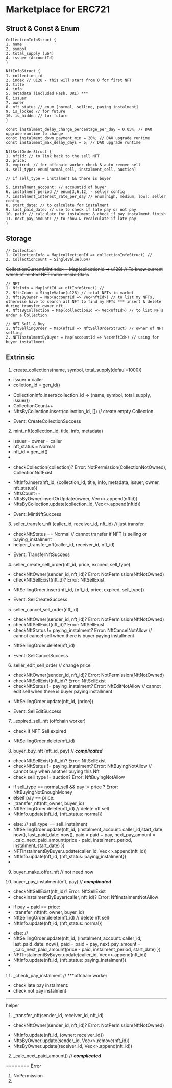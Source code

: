 # Marketplace for ERC721
## Struct & Const & Enum

```
CollectionInfoStruct {
1. name
2. symbol
3. total_supply (u64)
4. issuer (AccountId)
}
```
```
NftInfoStruct {
1. collection_id
2. index // u128 - this will start from 0 for first NFT
3. title
4. info
5. metadata (included Hash, URI) ***
6. issuer
7. owner
8. nft_status // enum [normal, selling, paying_instalment]
9. is_locked // for future
10. is_hidden // for future
}
```
```
const instalment_delay_charge_percentage_per_day = 0.05%; // DAO upgrade runtime to change
const instalment_down_payment_min = 20%; // DAO upgrade runtime
const instalment_max_delay_days = 5; // DAO upgrade runtime

NftSellOrderStruct {
1. nftId: // to link back to the sell NFT
2. price:
3. expired: // for offchain worker check & auto remove sell 
4. sell_type: enum[normal_sell, instalment_sell, auction]

// if sell_type = instalment && there is buyer 

5. instalment_account: // accountId of buyer
6. instalment_period // enum[3,6,12] - seller config
7. instalment_interest_rate_per_day // enum[high, medium, low]: seller config
8. start_date: // to calculate for instalment
9. last_paid_date: // use to check if late pay or not pay
10. paid: // calculate for instalment & check if pay instalment finish
11. next_pay_amount: // to show & recalculate if late pay
}
```


## Storage
```
// Collection
1. CollectionInfo = Map(collectionId => collectionInfoStruct) //
2. CollectionCount = SingleValue(u64)
```
~~CollectionCurrentMintIndex = Map(collectionId => u128) // To know current which of minted NFT index inside Class~~

```
// NFT
1. NftInfo = Map(nftId => nftInfoStruct) // 
2. NftsCount = SingleValue(u128) // total NFTs in market
3. NftsByOwner = Map(accountId => Vec<nftId>) // to list my NFTs, otherwise have to search all NFT to find my NFTs *** insert & delete during transfer owner nft
4. NftsByCollection = Map(collectionId => Vec<nftId>) // to list NFTs under a Collection
```
```
// NFT Sell & Buy
1. NftSellingOrder = Map(nftId => NftSellOrderStruct) // owner of NFT selling
2. NFTInstalmentByBuyer = Map(accountId => Vec<nftId>) // using for buyer installment 
```

## Extrinsic
1. create_collections(name, symbol, total_supply(defaul=1000))
- issuer = caller
- colletion_id = gen_id()
+ CollectionInfo.insert(collection_id => {name, symbol, total_supply, issuer})
+ CollectionCount++
+ NftsByCollection.insert(collection_id, []) // create empty Collection
* Event: CreateCollectionSuccess

2. mint_nft(collection_id, title, info, metadata)
- issuer = owner = caller
- nft_status = Normal
- nft_id = gen_id()
- 
* checkCollection(collection)? Error: NotPermission(CollectionNotOwned), CollectionNotExist
+ NftInfo.insert(nft_id, {collection_id, title, info, metadata, issuer, owner, nft_status})
+ NftsCount++
+ NftsByOwner.insertOrUpdate(owner, Vec<>.append(nftId))
+ NftsByCollection.update(collection_id, Vec<>.append(nftId))
* Event: MintNftSuccess

3. seller_transfer_nft (caller_id, receiver_id, nft_id) // just transfer
+ checkNftStatus == Normal // cannot transfer if NFT is selling or paying_instalment
+ helper._transfer_nft(caller_id, receiver_id, nft_id)
* Event: TransferNftSuccess

4. seller_create_sell_order(nft_id, price, expired, sell_type)
* checkNftOwner(sender_id, nft_id)? Error: NotPermission(NftNotOwned)
* checkNftSellExist(nft_d)? Error: NftSellExist
+ NftSellingOrder.insert(nft_id, {nft_id, price, expired, sell_type})
* Event: SellCreateSuccess

5. seller_cancel_sell_order(nft_id)
* checkNftOwner(sender_id, nft_id)? Error: NotPermission(NftNotOwned)
* checkNftSellExist(nft_d)? Error: NftSellExist
* checkNftStatus != paying_instalment? Error: NftCancelNotAllow // cannot cancel sell when there is buyer paying installment 
+ NftSellingOrder.delete(nft_id)
* Event: SellCancelSuccess

6. seller_edit_sell_order // change price
* checkNftOwner(sender_id, nft_id)? Error: NotPermission(NftNotOwned)
* checkNftSellExist(nft_id)? Error: NftSellExist
* checkNftStatus != paying_instalment? Error: NftEditNotAllow // cannot edit sell when there is buyer paying installment 
+ NftSellingOrder.update(nft_id, {price})
* Event: SellEditSuccess

7. _expired_sell_nft (offchain worker)
* check if NFT Sell expired
+ NftSellingOrder.delete(nft_id)

8. buyer_buy_nft (nft_id, pay) // ***complicated***
* checkNftSellExist(nft_id)? Error: NftSellExist
* checkNftStatus != paying_instalment? Error: NftBuyingNotAllow // cannot buy when another buying this Nft
* check sell_type != auction? Error: NftBuyingNotAllow
+ if sell_type == normal_sell && pay != price ?  Error: NftBuyingNotEnoughMoney
+ elseif pay == price: 
+ _transfer_nft(nft_owner, buyer_id)
+ NftSellingOrder.delete(nft_id) // delete nft sell
+ NftInfo.update(nft_id, {nft_status: normal})
- else: // sell_type == sell_instalment
- NftSellingOrder.update(nft_id, {instalment_account: caller_id,start_date: now(), last_paid_date: now(), paid = paid + pay, next_pay_amount = _calc_next_paid_amount(price - paid, instalment_period, instalment_start_date) })
- NFTInstalmentByBuyer.update(caller_id, Vec<>.append(nft_id))
- NftInfo.update(nft_id, {nft_status: paying_instalment})
- 





9. buyer_make_offer_nft // not need now


10. buyer_pay_instalment(nft, pay) // ***complicated***
* checkNftSellExist(nft_id)? Error: NftSellExist
* checkInstalmentByBuyer(caller, nft_id)? Error: NftInstalmentNotAllow
+ if pay + paid == price: 
+ _transfer_nft(nft_owner, buyer_id)
+ NftSellingOrder.delete(nft_id) // delete nft sell
+ NftInfo.update(nft_id, {nft_status: normal})
- else: // 
- NftSellingOrder.update(nft_id, {instalment_account: caller_id, last_paid_date: now(), paid = paid + pay, next_pay_amount = _calc_next_paid_amount(price - paid, instalment_period, start_date) })
- NFTInstalmentByBuyer.update(caller_id, Vec<>.append(nft_id))
- NftInfo.update(nft_id, {nft_status: paying_instalment})
- 


11. _check_pay_instalment // ***offchain worker
* check late pay instalment:  
* check not pay instalment

----
helper
1. _transfer_nft(sender_id, receiver_id, nft_id)
* checkNftOwner(sender_id, nft_id)? Error: NotPermission(NftNotOwned)
+ NftInfo.update(nft_id, {owner: receiver_id})
+ NftsByOwner.update(sender_id, Vec<>.remove(nft_id))
+ NftsByOwner.update(receiver_id, Vec<>.append(nft_id))

2. _calc_next_paid_amount() // ***complicated***

========
Error
1. NoPermission
2. 


